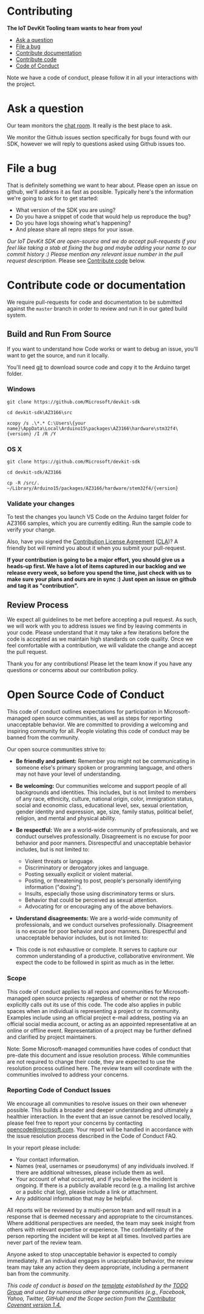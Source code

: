 # Contributing

**The IoT DevKit Tooling team wants to hear from you!**

- [Ask a question](#ask-a-question)
- [File a bug](#file-a-bug)
- [Contribute documentation](#contribute-documentation)
- [Contribute code](#contribute-code)
- [Code of Conduct](#Open-Source-Code-of-Conduct)

Note we have a code of conduct, please follow it in all your interactions with the project.

# Ask a question
Our team monitors the [chat room](https://gitter.im/Microsoft/azure-iot-developer-kit). It really is the best place to ask.

We monitor the Github issues section specifically for bugs found with our SDK, however we will reply to questions asked using Github issues too.

# File a bug
That is definitely something we want to hear about. Please open an issue on github, we'll address it as fast as possible. Typically here's the information we're going to ask for to get started:

- What version of the SDK you are using?
- Do you have a snippet of code that would help us reproduce the bug?
- Do you have logs showing what's happening?
- And please share all repro steps for your issue.

*Our IoT DevKit SDK are open-source and we do accept pull-requests if you feel like taking a stab at fixing the bug and maybe adding your name to our commit history :) Please mention any relevant issue number in the pull request description.* Please see [Contribute code](#contribute-code) below.

# Contribute code or documentation
We require pull-requests for code and documentation to be submitted against the `master` branch in order to review and run it in our gated build system. 

## Build and Run From Source

If you want to understand how Code works or want to debug an issue, you'll want to get the source, and run it locally.

You'll need [git] to download source code and copy it to the Arduino target folder. 

### Windows

```
git clone https://github.com/Microsoft/devkit-sdk

cd devkit-sdk\AZ3166\src

xcopy /s .\*.* C:\Users\{your name}\AppData\Local\Arduino15\packages\AZ3166\hardware\stm32f4\{version} /I /R /Y
```

### OS X

```
git clone https://github.com/Microsoft/devkit-sdk

cd devkit-sdk/AZ3166

cp -R /src/. ~/Library/Arduino15/packages/AZ3166/hardware/stem32f4/{version} 
```

### Validate your changes
To test the changes you launch VS Code on the Arduino target folder for AZ3166 samples, which you are currently editing.
Run the sample code to verify your change.

Also, have you signed the [Contribution License Agreement](https://cla.microsoft.com/) ([CLA](https://cla.microsoft.com/))? A friendly bot will remind you about it when you submit your pull-request.

**If your contribution is going to be a major effort, you should give us a heads-up first. We have a lot of items captured in our backlog and we release every week, so before you spend the time, just check with us to make sure your plans and ours are in sync :) Just open an issue on github and tag it as "contribution".**

## Review Process
We expect all guidelines to be met before accepting a pull request. As such, we will work with you to address issues we find by leaving comments in your code. Please understand that it may take a few iterations before the code is accepted as we maintain high standards on code quality. Once we feel comfortable with a contribution, we will validate the change and accept the pull request.

Thank you for any contributions! Please let the team know if you have any questions or concerns about our contribution policy. 

# Open Source Code of Conduct

This code of conduct outlines expectations for participation in Microsoft-managed open source communities, as well as steps for reporting unacceptable behavior. We are committed to providing a welcoming and inspiring community for all. People violating this code of conduct may be banned from the community.

Our open source communities strive to:

* __Be friendly and patient:__ Remember you might not be communicating in someone else's primary spoken or programming language, and others may not have your level of understanding.

* __Be welcoming:__ Our communities welcome and support people of all backgrounds and identities. This includes, but is not limited to members of any race, ethnicity, culture, national origin, color, immigration status, social and economic class, educational level, sex, sexual orientation, gender identity and expression, age, size, family status, political belief, religion, and mental and physical ability.

* __Be respectful:__  We are a world-wide community of professionals, and we conduct ourselves professionally. Disagreement is no excuse for poor behavior and poor manners. Disrespectful and unacceptable behavior includes, but is not limited to:

     - Violent threats or language.
     - Discriminatory or derogatory jokes and language.
     - Posting sexually explicit or violent material.
     - Posting, or threatening to post, people's personally identifying information ("doxing").
     - Insults, especially those using discriminatory terms or slurs.
     - Behavior that could be perceived as sexual attention.
     - Advocating for or encouraging any of the above behaviors.

* __Understand disagreements:__  We are a world-wide community of professionals, and we conduct ourselves professionally. Disagreement is no excuse for poor behavior and poor manners. Disrespectful and unacceptable behavior includes, but is not limited to:
 
*  This code is not exhaustive or complete. It serves to capture our common understanding of a productive, collaborative environment. We expect the code to be followed in spirit as much as in the letter.

### Scope
This code of conduct applies to all repos and communities for Microsoft-managed open source projects regardless of whether or not the repo explicitly calls out its use of this code. The code also applies in public spaces when an individual is representing a project or its community. Examples include using an official project e-mail address, posting via an official social media account, or acting as an appointed representative at an online or offline event. Representation of a project may be further defined and clarified by project maintainers.

Note: Some Microsoft-managed communities have codes of conduct that pre-date this document and issue resolution process. While communities are not required to change their code, they are expected to use the resolution process outlined here. The review team will coordinate with the communities involved to address your concerns.

### Reporting Code of Conduct Issues

We encourage all communities to resolve issues on their own whenever possible. This builds a broader and deeper understanding and ultimately a healthier interaction. In the event that an issue cannot be resolved locally, please feel free to report your concerns by contacting opencode@microsoft.com. Your report will be handled in accordance with the issue resolution process described in the Code of Conduct FAQ.

In your report please include:

* Your contact information.
* Names (real, usernames or pseudonyms) of any individuals involved. If there are additional witnesses, please include them as well.
* Your account of what occurred, and if you believe the incident is ongoing. If there is a publicly available record (e.g. a mailing list archive or a public chat log), please include a link or attachment.
* Any additional information that may be helpful.

All reports will be reviewed by a multi-person team and will result in a response that is deemed necessary and appropriate to the circumstances. Where additional perspectives are needed, the team may seek insight from others with relevant expertise or experience. The confidentiality of the person reporting the incident will be kept at all times. Involved parties are never part of the review team. 

Anyone asked to stop unacceptable behavior is expected to comply immediately. If an individual engages in unacceptable behavior, the review team may take any action they deem appropriate, including a permanent ban from the community. 

_This code of conduct is based on the [template][template] established by the [TODO Group][group] and used by numerous other large communities (e.g., Facebook, Yahoo, Twitter, GitHub) and the Scope section from the [Contributor Covenant version 1.4.][version]_

[template]: http://todogroup.org/opencodeofconduct
[group]: http://todogroup.org/
[version]: http://contributor-covenant.org/version/1/4/
[git]: https://git-scm.com/

